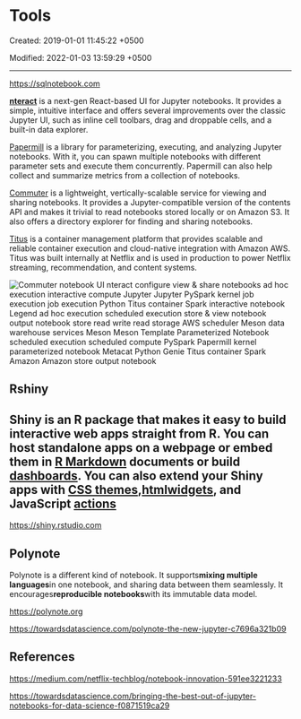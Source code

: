 # Tools

Created: 2019-01-01 11:45:22 +0500

Modified: 2022-01-03 13:59:29 +0500

---

<https://sqlnotebook.com>

[**nteract**](https://github.com/nteract) is a next-gen React-based UI for Jupyter notebooks. It provides a simple, intuitive interface and offers several improvements over the classic Jupyter UI, such as inline cell toolbars, drag and droppable cells, and a built-in data explorer.

[Papermill](https://github.com/nteract/papermill) is a library for parameterizing, executing, and analyzing Jupyter notebooks. With it, you can spawn multiple notebooks with different parameter sets and execute them concurrently. Papermill can also help collect and summarize metrics from a collection of notebooks.

[Commuter](https://github.com/nteract/nteract/blob/master/applications/commuter/README.md) is a lightweight, vertically-scalable service for viewing and sharing notebooks. It provides a Jupyter-compatible version of the contents API and makes it trivial to read notebooks stored locally or on Amazon S3. It also offers a directory explorer for finding and sharing notebooks.

[Titus](https://netflix.github.io/titus/) is a container management platform that provides scalable and reliable container execution and cloud-native integration with Amazon AWS. Titus was built internally at Netflix and is used in production to power Netflix streaming, recommendation, and content systems.

![Commuter notebook UI nteract configure view & share notebooks ad hoc execution interactive compute Jupyter Jupyter PySpark kernel job execution job execution Python Titus container Spark interactive notebook Legend ad hoc execution scheduled execution store & view notebook output notebook store read write read storage AWS scheduler Meson data warehouse services Meson Meson Template Parameterized Notebook scheduled execution scheduled compute PySpark Papermill kernel parameterized notebook Metacat Python Genie Titus container Spark Amazon Amazon store output notebook ](../../../media/DevOps-IDEs-Tools-image1.jpeg)

## Rshiny

## Shiny is an R package that makes it easy to build interactive web apps straight from R. You can host standalone apps on a webpage or embed them in [R Markdown](http://rmarkdown.rstudio.com/) documents or build [dashboards](http://rstudio.github.io/shinydashboard/). You can also extend your Shiny apps with [CSS themes](http://rstudio.github.io/shinythemes/),[htmlwidgets](http://www.htmlwidgets.org/), and JavaScript [actions](https://github.com/daattali/shinyjs/blob/master/README.md)

<https://shiny.rstudio.com>

## Polynote

Polynote is a different kind of notebook. It supports**mixing multiple languages**in one notebook, and sharing data between them seamlessly. It encourages**reproducible notebooks**with its immutable data model.

<https://polynote.org>

<https://towardsdatascience.com/polynote-the-new-jupyter-c7696a321b09>

## References

<https://medium.com/netflix-techblog/notebook-innovation-591ee3221233>

<https://towardsdatascience.com/bringing-the-best-out-of-jupyter-notebooks-for-data-science-f0871519ca29>
